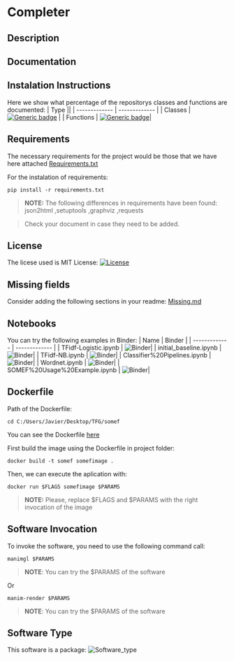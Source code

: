 # Completer

## Description
## Documentation
## Instalation Instructions

Here we show what percentage of the repositorys classes and functions are documented:
| Type ||
| ------------- | ------------- |
| Classes  | [![Generic badge](https://img.shields.io/badge/CLASSES-5.03%25-red.svg)](https://shields.io/)  |
| Functions  | [![Generic badge](https://img.shields.io/badge/FUNCTIONS-15.61%25-red.svg)](https://shields.io/)|

## Requirements
The necessary requirements for the project would be those that we have here attached [Requirements.txt](requirements.txt)

For the instalation of requirements:
```
pip install -r requirements.txt
```
>**NOTE:** The following differences in requirements have been found: 
json2html
,setuptools
,graphviz
,requests


>Check your document in case they need to be added.


## License
The licese used is MIT License: [![License](https://img.shields.io/badge/LICENSE-MITLicense-blue.svg)](https://api.github.com/licenses/mit)

## Missing fields
Consider adding the following sections in your readme: [Missing.md](Missing.md)

## Notebooks
You can try the following examples in Binder:
| Name  | Binder |
| ------------- | ------------- |
| TFidf-Logistic.ipynb | ![Binder](https://mybinder.org/badge_logo.svg)|
| initial_baseline.ipynb | ![Binder](https://mybinder.org/badge_logo.svg)|
| TFidf-NB.ipynb | ![Binder](https://mybinder.org/badge_logo.svg)|
| Classifier%20Pipelines.ipynb | ![Binder](https://mybinder.org/badge_logo.svg)|
| Wordnet.ipynb | ![Binder](https://mybinder.org/badge_logo.svg)|
| SOMEF%20Usage%20Example.ipynb | ![Binder](https://mybinder.org/badge_logo.svg)|

## Dockerfile
Path of the Dockerfile:
```
cd C:/Users/Javier/Desktop/TFG/somef 
```
You can see the Dockerfile [here](Dockerfile.txt) 

First build the image using the Dockerfile in project folder:
```
docker build -t somef somefimage . 
```
Then, we can execute the aplication with:
```
docker run $FLAGS somefimage $PARAMS 
```
>**NOTE:** Please, replace $FLAGS and $PARAMS with the right invocation of the image


## Software Invocation

To invoke the software, you need to use the following command call:
```
manimgl $PARAMS 
```
>**NOTE**: You can try the $PARAMS of the software

Or

```
manim-render $PARAMS 
```
>**NOTE**: You can try the $PARAMS of the software


## Software Type
This software is a package: 
![Software_type](https://img.shields.io/badge/Software-package-blue.svg)
